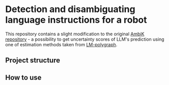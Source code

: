 # Detection and disambiguating language instructions for a robot

This repository contains a slight modification to the original [AmbiK repository](https://github.com/cog-model/AmbiK-dataset) - a possibility to get uncertainty scores of LLM's prediction using one of estimation methods taken from [LM-polygraph](https://github.com/IINemo/lm-polygraph).

## Project structure

## How to use

